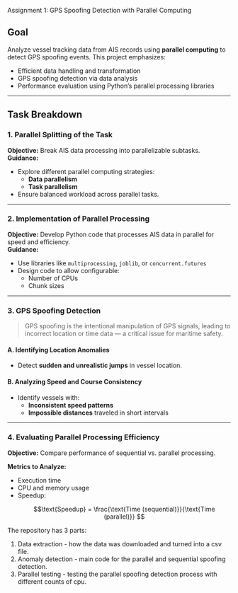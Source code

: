 Assignment 1: GPS Spoofing Detection with Parallel Computing

## Goal

Analyze vessel tracking data from AIS records using **parallel computing** to detect GPS spoofing events. This project emphasizes:

- Efficient data handling and transformation  
- GPS spoofing detection via data analysis  
- Performance evaluation using Python’s parallel processing libraries

---

## Task Breakdown

### 1. Parallel Splitting of the Task
**Objective:** Break AIS data processing into parallelizable subtasks.  
**Guidance:**
- Explore different parallel computing strategies:  
  - **Data parallelism**
  - **Task parallelism**
- Ensure balanced workload across parallel tasks.

---

### 2. Implementation of Parallel Processing
**Objective:** Develop Python code that processes AIS data in parallel for speed and efficiency.  
**Guidance:**
- Use libraries like `multiprocessing`, `joblib`, or `concurrent.futures`
- Design code to allow configurable:
  - Number of CPUs
  - Chunk sizes

---

### 3. GPS Spoofing Detection

> GPS spoofing is the intentional manipulation of GPS signals, leading to incorrect location or time data — a critical issue for maritime safety.

#### A. Identifying Location Anomalies
- Detect **sudden and unrealistic jumps** in vessel location.

#### B. Analyzing Speed and Course Consistency
- Identify vessels with:
  - **Inconsistent speed patterns**
  - **Impossible distances** traveled in short intervals

---

### 4. Evaluating Parallel Processing Efficiency

**Objective:** Compare performance of sequential vs. parallel processing.

**Metrics to Analyze:**
- Execution time  
- CPU and memory usage  
- Speedup:  
  ```math
  \text{Speedup} = \frac{\text{Time (sequential)}}{\text{Time (parallel)}}

The repository has 3 parts:

1) Data extraction - how the data was downloaded and turned into a csv file.
2) Anomaly detection - main code for the parallel and sequential spoofing detection.
3) Parallel testing - testing the parallel spoofing detection process with different counts of cpu.
